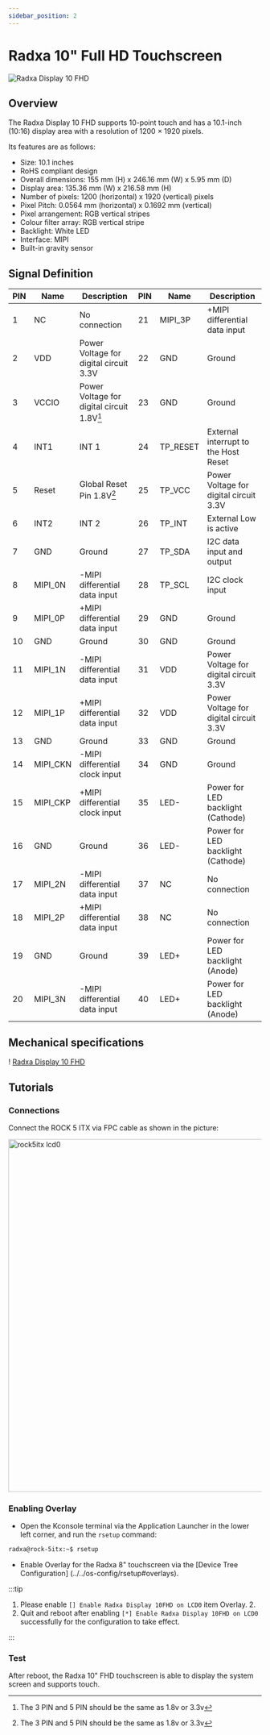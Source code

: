 ```yaml
---
sidebar_position: 2
---
```


# Radxa 10" Full HD Touchscreen

![Radxa Display 10 FHD](/img/accessories/display-10-fhd.webp)

## Overview

The Radxa Display 10 FHD supports 10-point touch and has a 10.1-inch (10:16) display area with a resolution of 1200 × 1920 pixels.

Its features are as follows:

- Size: 10.1 inches
- RoHS compliant design
- Overall dimensions: 155 mm (H) x 246.16 mm (W) x 5.95 mm (D)
- Display area: 135.36 mm (W) x 216.58 mm (H)
- Number of pixels: 1200 (horizontal) x 1920 (vertical) pixels
- Pixel Pitch: 0.0564 mm (horizontal) x 0.1692 mm (vertical)
- Pixel arrangement: RGB vertical stripes
- Colour filter array: RGB vertical stripe
- Backlight: White LED
- Interface: MIPI
- Built-in gravity sensor

## Signal Definition

| PIN | Name     | Description                                | PIN | Name     | Description                            |
| --- | -------- | ------------------------------------------ | --- | -------- | -------------------------------------- |
| 1   | NC       | No connection                              | 21  | MIPI_3P  | +MIPI differential data input          |
| 2   | VDD      | Power Voltage for digital circuit 3.3V     | 22  | GND      | Ground                                 |
| 3   | VCCIO    | Power Voltage for digital circuit 1.8V[^1] | 23  | GND      | Ground                                 |
| 4   | INT1     | INT 1                                      | 24  | TP_RESET | External interrupt to the Host Reset   |
| 5   | Reset    | Global Reset Pin 1.8V[^1]                  | 25  | TP_VCC   | Power Voltage for digital circuit 3.3V |
| 6   | INT2     | INT 2                                      | 26  | TP_INT   | External Low is active                 |
| 7   | GND      | Ground                                     | 27  | TP_SDA   | I2C data input and output              |
| 8   | MIPI_0N  | -MIPI differential data input              | 28  | TP_SCL   | I2C clock input                        |
| 9   | MIPI_0P  | +MIPI differential data input              | 29  | GND      | Ground                                 |
| 10  | GND      | Ground                                     | 30  | GND      | Ground                                 |
| 11  | MIPI_1N  | -MIPI differential data input              | 31  | VDD      | Power Voltage for digital circuit 3.3V |
| 12  | MIPI_1P  | +MIPI differential data input              | 32  | VDD      | Power Voltage for digital circuit 3.3V |
| 13  | GND      | Ground                                     | 33  | GND      | Ground                                 |
| 14  | MIPI_CKN | -MIPI differential clock input             | 34  | GND      | Ground                                 |
| 15  | MIPI_CKP | +MIPI differential clock input             | 35  | LED-     | Power for LED backlight (Cathode)      |
| 16  | GND      | Ground                                     | 36  | LED-     | Power for LED backlight (Cathode)      |
| 17  | MIPI_2N  | -MIPI differential data input              | 37  | NC       | No connection                          |
| 18  | MIPI_2P  | +MIPI differential data input              | 38  | NC       | No connection                          |
| 19  | GND      | Ground                                     | 39  | LED+     | Power for LED backlight (Anode)        |
| 20  | MIPI_3N  | -MIPI differential data input              | 40  | LED+     | Power for LED backlight (Anode)        |

[^1]: The 3 PIN and 5 PIN should be the same as 1.8v or 3.3v

## Mechanical specifications

! [Radxa Display 10 FHD](/img/accessories/display_10_fhd_01.webp)

## Tutorials

### Connections

Connect the ROCK 5 ITX via FPC cable as shown in the picture:

<img src="/img/rock5itx/rock5itx-lcd0.webp" alt="rock5itx lcd0" width="700" />

### Enabling Overlay

- Open the Kconsole terminal via the Application Launcher in the lower left corner, and run the ``rsetup`` command:

```bash
radxa@rock-5itx:~$ rsetup
```

- Enable Overlay for the Radxa 8" touchscreen via the [Device Tree Configuration] (../../os-config/rsetup#overlays).

:::tip

1. Please enable `[] Enable Radxa Display 10FHD on LCD0` item Overlay. 2.
2. Quit and reboot after enabling `[*] Enable Radxa Display 10FHD on LCD0` successfully for the configuration to take effect.

:::

### Test

After reboot, the Radxa 10" FHD touchscreen is able to display the system screen and supports touch.
